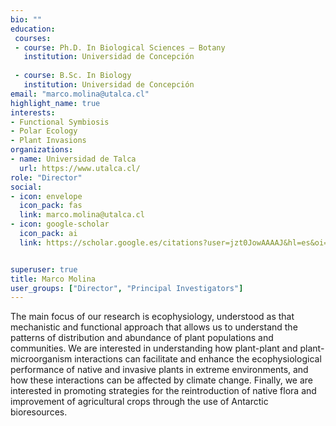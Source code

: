 ```yaml
---
bio: ""
education:
 courses:
 - course: Ph.D. In Biological Sciences – Botany
   institution: Universidad de Concepción 
   
 - course: B.Sc. In Biology
   institution: Universidad de Concepción
email: "marco.molina@utalca.cl"
highlight_name: true
interests:
- Functional Symbiosis
- Polar Ecology
- Plant Invasions
organizations:
- name: Universidad de Talca
  url: https://www.utalca.cl/
role: "Director"
social:
- icon: envelope
  icon_pack: fas
  link: marco.molina@utalca.cl
- icon: google-scholar
  icon_pack: ai
  link: https://scholar.google.es/citations?user=jzt0JowAAAAJ&hl=es&oi=ao


superuser: true
title: Marco Molina
user_groups: ["Director", "Principal Investigators"]
---
```


The main focus of our research is ecophysiology, understood as that mechanistic and functional approach that allows us to understand the patterns of distribution and abundance of plant populations and communities. We are interested in understanding how plant-plant and plant-microorganism interactions can facilitate and enhance the ecophysiological performance of native and invasive plants in extreme environments, and how these interactions can be affected by climate change. Finally, we are interested in promoting strategies for the reintroduction of native flora and improvement of agricultural crops through the use of Antarctic bioresources.
